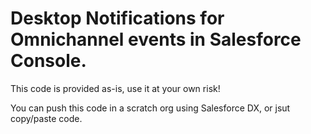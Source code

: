 # Desktop Notifications for Omnichannel events in Salesforce Console. 

This code is provided as-is, use it at your own risk!

You can push this code in a scratch org using Salesforce DX, or jsut copy/paste code.


